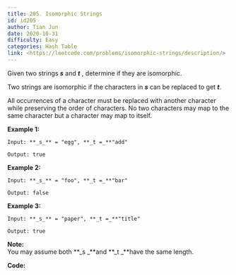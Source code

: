 ```yaml
---
title: 205. Isomorphic Strings
id: id205
author: Tian Jun
date: 2020-10-31
difficulty: Easy
categories: Hash Table
link: <https://leetcode.com/problems/isomorphic-strings/description/>
---
```


Given two strings **_s_** and **_t_** , determine if they are isomorphic.

Two strings are isomorphic if the characters in **_s_** can be replaced to get
**_t_**.

All occurrences of a character must be replaced with another character while
preserving the order of characters. No two characters may map to the same
character but a character may map to itself.

**Example 1:**
            
	Input: **_s_** = "egg", **_t =_**"add"    
	Output: true    

**Example 2:**
            
	Input: **_s_** = "foo", **_t =_**"bar"    
	Output: false

**Example 3:**
            
	Input: **_s_** = "paper", **_t =_**"title"    
	Output: true

**Note:**  
You may assume both **_s  _**and **_t  _**have the same length.


**Code:**
